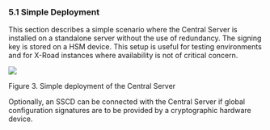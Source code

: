 ### 5.1 Simple Deployment

This section describes a simple scenario where the Central Server is installed on a standalone server without the use of redundancy. The signing key is stored on a HSM device. This setup is useful for testing environments and for X-Road instances where availability is not of critical concern.



![](img/arc-cs_simple_deployment_of_the_central_server.svg)

Figure 3. Simple deployment of the Central Server

Optionally, an SSCD can be connected with the Central Server if global configuration signatures are to be provided by a cryptographic hardware device.